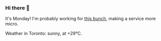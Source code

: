 ### Hi there :wave:

It's Monday! I'm probably working for [this bunch](https://github.com/kohofinancial), making a service more micro.

Weather in Toronto: sunny, at +29°C.
